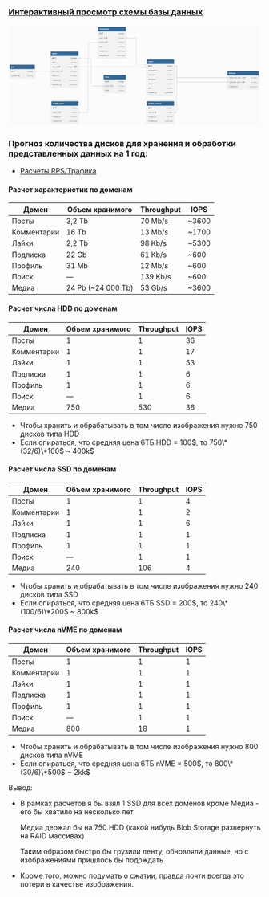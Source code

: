 ### [Интерактивный просмотр схемы базы данных](https://dbdiagram.io/d/Social-Network-68d6ae16d2b621e422171c3c)

![alt text](scheme.png)

### Прогноз количества дисков для хранения и обработки представленных данных на 1 год:

- [Расчеты RPS/Трафика](https://github.com/zkryaev/social_network_system_design/tree/develop#:~:text=%D0%BA%D0%BE%D0%BC%D0%BC%D0%B5%D0%BD%D1%82%D0%B8%D1%80%D0%BE%D0%B2%D0%B0%D0%BD%D0%B8%D1%8F/%D0%BF%D0%BE%D0%B4%D0%BF%D0%B8%D1%81%D0%BA%D0%B8%3A%201%D1%81-,%D0%9E%D1%86%D0%B5%D0%BD%D0%BA%D0%B0%20%D0%BD%D0%B0%D0%B3%D1%80%D1%83%D0%B7%D0%BA%D0%B8,-%D0%A0%D0%B0%D1%81%D1%87%D0%B5%D1%82%20RPS)

#### Расчет характеристик по доменам
| Домен         | Объем хранимого    | Throughput | IOPS    |
|---------------|--------------------|------------|---------|
| Посты         | 3,2 Tb             | 70 Mb/s    | ~3600   |
| Комментарии   | 16 Tb              | 13 Mb/s    | ~1700   |
| Лайки         | 2,2 Tb             | 98 Kb/s    | ~5300   |
| Подписка      | 22 Gb              | 61 Kb/s    | ~600    |
| Профиль       | 31 Mb              | 12 Mb/s    | ~600    |
| Поиск         | —                  | 139 Kb/s   | ~600    |
| Медиа         | 24 Pb (~24 000 Tb) | 53 Gb/s    | ~3600   |


#### Расчет числа HDD по доменам
| Домен         | Объем хранимого | Throughput | IOPS |
|---------------|-----------------|------------|------|
| Посты         | 1               | 1          | 36   |
| Комментарии   | 1               | 1          | 17   |
| Лайки         | 1               | 1          | 53   |
| Подписка      | 1               | 1          | 6    |
| Профиль       | 1               | 1          | 6    |
| Поиск         | —               | 1          | 6    |
| Медиа         | 750             | 530        | 36   |

- Чтобы хранить и обрабатывать в том числе изображения нужно 750 дисков типа HDD
- Если опираться, что средняя цена 6ТБ HDD = 100$, то 750\*(32/6)\*100$ ~ 400k$  

#### Расчет числа SSD по доменам
| Домен         | Объем хранимого | Throughput | IOPS |
|---------------|-----------------|------------|------|
| Посты         | 1               | 1          | 4    |
| Комментарии   | 1               | 1          | 2    |
| Лайки         | 1               | 1          | 6    |
| Подписка      | 1               | 1          | 1    |
| Профиль       | 1               | 1          | 1    |
| Поиск         | —               | 1          | 1    |
| Медиа         | 240             | 106        | 4    |

- Чтобы хранить и обрабатывать в том числе изображения нужно 240 дисков типа SSD
- Если опираться, что средняя цена 6ТБ SSD = 200$, то 240\*(100/6)\*200$ ~ 800k$

#### Расчет числа nVME по доменам
| Домен         | Объем хранимого | Throughput | IOPS |
|---------------|-----------------|------------|------|
| Посты         | 1               | 1          | 1    |
| Комментарии   | 1               | 1          | 1    |
| Лайки         | 1               | 1          | 1    |
| Подписка      | 1               | 1          | 1    |
| Профиль       | 1               | 1          | 1    |
| Поиск         | —               | 1          | 1    |
| Медиа         | 800             | 18         | 1    |

- Чтобы хранить и обрабатывать в том числе изображения нужно 800 дисков типа nVME
- Если опираться, что средняя цена 6ТБ nVME = 500$, то 800\*(30/6)\*500$ ~ 2kk$ 

Вывод:
- В рамках расчетов я бы взял 1 SSD для всех доменов кроме Медиа - его бы хватило на несколько лет.
  
  Медиа держал бы на 750 HDD (какой нибудь Blob Storage развернуть на RAID массивах)

  Таким образом быстро бы грузили ленту, обновляли данные, но с изображениями пришлось бы подождать

- Кроме того, можно подумать о сжатии, правда почти всегда это потери в качестве изображения.

